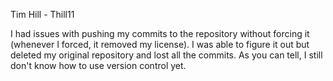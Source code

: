 Tim Hill - Thill11

I had issues with pushing my commits to the repository without forcing it (whenever I forced, it removed my license). I was able to figure it out but deleted my original repository and lost all the commits. As you can tell, I still don't know how to use version control yet. 
